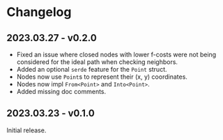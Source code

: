 # Changelog

## 2023.03.27 - v0.2.0

- Fixed an issue where closed nodes with lower f-costs were not being considered
  for the ideal path when checking neighbors.
- Added an optional `serde` feature for the `Point` struct.
- Nodes now use `Point`s to represent their (x, y) coordinates.
- Nodes now impl `From<Point>` and `Into<Point>`.
- Added missing doc comments.

## 2023.03.23 - v0.1.0

Initial release.
